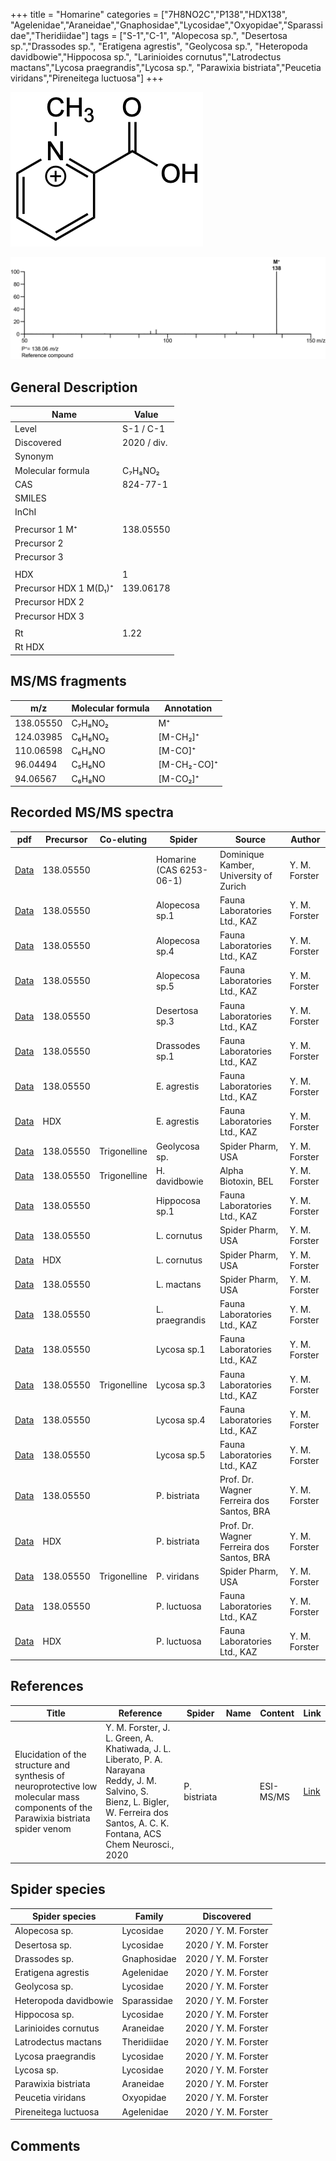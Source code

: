 +++
title = "Homarine"
categories = ["7H8NO2C","P138","HDX138",
"Agelenidae","Araneidae","Gnaphosidae","Lycosidae","Oxyopidae","Sparassidae","Theridiidae"]
tags = ["S-1","C-1",
"Alopecosa sp.",
"Desertosa sp.","Drassodes sp.",
"Eratigena agrestis",
"Geolycosa sp.",
"Heteropoda davidbowie","Hippocosa sp.",
"Larinioides cornutus","Latrodectus mactans","Lycosa praegrandis","Lycosa sp.",
"Parawixia bistriata","Peucetia viridans","Pireneitega luctuosa"]
+++

![](/img/Homarine.png)

![](/img_MSMS/138_Homarine.png)

## General Description

| Name               | Value               |
|--------------------|---------------------|
| Level              | S-1 / C-1           |
| Discovered         | 2020 / div. |
| Synonym            |                     |
| Molecular formula  | C₇H₈NO₂             |
| CAS                | 824-77-1            |
| SMILES |   |
| InChI  |   |
|                    |                     |
| Precursor 1  M⁺    | 138.05550           |
| Precursor 2        |                     |
| Precursor 3        |                     |
|                    |                     |
| HDX                | 1                   |
| Precursor HDX 1 M(D₁)⁺ | 139.06178           |
| Precursor HDX 2    |                     |
| Precursor HDX 3    |                     |
|                    |                     |
| Rt                 | 1.22                |
| Rt HDX             |                     |

## MS/MS fragments

| m/z       | Molecular formula | Annotation  |
|-----------|-------------------|-------------|
| 138.05550 | C₇H₈NO₂           | M⁺          |
| 124.03985 | C₆H₆NO₂           | [M-CH₂]⁺    |
| 110.06598 | C₆H₈NO            | [M-CO]⁺     |
| 96.04494  | C₅H₆NO            | [M-CH₂-CO]⁺ |
| 94.06567  | C₆H₈NO            | [M-CO₂]⁺    |

## Recorded MS/MS spectra

| pdf                                | Precursor | Co-eluting | Spider                   | Source                                 | Author        |
|------------------------------------|-----------|------------|--------------------------|----------------------------------------|---------------|
| [Data](/pdf/138_Homarine_1-22.pdf) | 138.05550 |            | Homarine (CAS 6253-06-1) | Dominique Kamber, University of Zurich | Y. M. Forster |
| [Data](/pdf/Alopecosa-sp1/138_Homarine_Al-sp1.pdf) | 138.05550 |           | Alopecosa sp.1 | Fauna Laboratories Ltd., KAZ | Y. M. Forster |
| [Data](/pdf/Alopecosa-sp4/138_Homarine_Al-sp4.pdf) | 138.05550 |           | Alopecosa sp.4 | Fauna Laboratories Ltd., KAZ | Y. M. Forster |
| [Data](/pdf/Alopecosa-sp5/138_Homarine_Al-sp5.pdf) | 138.05550 |           | Alopecosa sp.5 | Fauna Laboratories Ltd., KAZ | Y. M. Forster |
| [Data](/pdf/Desertosa-sp3/138_Homarine_De-sp3.pdf) | 138.05550 |           | Desertosa sp.3 | Fauna Laboratories Ltd., KAZ | Y. M. Forster |
| [Data](/pdf/Drassodes-sp1/138_Homarine_Dr-sp1.pdf) | 138.05550 |           | Drassodes sp.1 | Fauna Laboratories Ltd., KAZ | Y. M. Forster |
| [Data](/pdf/E-agrestis/138_Homarine_Ea.pdf) | 138.05550 |            | E. agrestis | Fauna Laboratories Ltd., KAZ | Y. M. Forster |
| [Data](/pdf/E-agrestis/138_Homarine_Ea_HDX.pdf) | HDX |            | E. agrestis | Fauna Laboratories Ltd., KAZ | Y. M. Forster |
| [Data](/pdf/Geolycosa-sp/138_Homarine_Trigonelline_Ge-sp.pdf) | 138.05550 | Trigonelline          | Geolycosa sp. | Spider Pharm, USA| Y. M. Forster |
| [Data](/pdf/H-davidbowie/138_Homarine_Trigonelline_Hd.pdf) | 138.05550 |  Trigonelline         | H. davidbowie | Alpha Biotoxin, BEL | Y. M. Forster |
| [Data](/pdf/Hippocosa-sp1/138_Homarine_Hi-sp1.pdf) | 138.05550 |           | Hippocosa sp.1 | Fauna Laboratories Ltd., KAZ | Y. M. Forster |
| [Data](/pdf/L-cornutus/138_Homarine_Lc.pdf) | 138.05550 |           | L. cornutus | Spider Pharm, USA | Y. M. Forster |
| [Data](/pdf/L-cornutus/138_Homarine_Lc_HDX.pdf) | HDX |           | L. cornutus | Spider Pharm, USA | Y. M. Forster |
| [Data](/pdf/L-mactans/138_Homarine_Lm.pdf) | 138.05550 |           | L. mactans | Spider Pharm, USA | Y. M. Forster |
| [Data](/pdf/L-praegrandis/138_Homarine_Lp.pdf) | 138.05550 |           | L. praegrandis | Fauna Laboratories Ltd., KAZ | Y. M. Forster |
| [Data](/pdf/Lycosa-sp1/138_Homarine_Ly-sp1.pdf) | 138.05550 |           | Lycosa sp.1 | Fauna Laboratories Ltd., KAZ | Y. M. Forster |
| [Data](/pdf/Lycosa-sp3/138_Homarine_Trigonelline_Ly-sp3.pdf) | 138.05550 | Trigonelline | Lycosa sp.3 | Fauna Laboratories Ltd., KAZ | Y. M. Forster |
| [Data](/pdf/Lycosa-sp4/138_Homarine_Ly-sp4.pdf) | 138.05550 |           | Lycosa sp.4 | Fauna Laboratories Ltd., KAZ | Y. M. Forster |
| [Data](/pdf/Lycosa-sp5/138_Homarine_Ly-sp5.pdf) | 138.05550 |           | Lycosa sp.5 | Fauna Laboratories Ltd., KAZ | Y. M. Forster |
| [Data](/pdf/P-bistriata/138_Homarine_Pb.pdf) | 138.05550 |           | P. bistriata | Prof. Dr. Wagner Ferreira dos Santos, BRA | Y. M. Forster |
| [Data](/pdf/P-bistriata/138_Homarine_Pb_HDX.pdf) | HDX |           | P. bistriata | Prof. Dr. Wagner Ferreira dos Santos, BRA | Y. M. Forster |
| [Data](/pdf/P-viridans/138_Homarine_Trigonelline_Pv.pdf) | 138.05550 | Trigonelline          | P. viridans | Spider Pharm, USA | Y. M. Forster |
| [Data](/pdf/P-luctuosa/138_Homarine_Pl.pdf) | 138.05550 |           | P. luctuosa | Fauna Laboratories Ltd., KAZ | Y. M. Forster |
| [Data](/pdf/P-luctuosa/138_Homarine_Pl_HDX.pdf) | HDX |           | P. luctuosa | Fauna Laboratories Ltd., KAZ | Y. M. Forster |

## References

| Title | Reference | Spider | Name | Content | Link |
|-------|-----------|--------|------|---------|------|
| Elucidation of the structure and synthesis of neuroprotective low molecular mass components of the Parawixia bistriata spider venom      | Y. M. Forster, J. L. Green, A. Khatiwada, J. L. Liberato, P. A. Narayana Reddy, J. M. Salvino, S. Bienz, L. Bigler, W. Ferreira dos Santos, A. C. K. Fontana, ACS Chem Neurosci., 2020          | P. bistriata       |      | ESI-MS/MS        | [Link](https://pubs.acs.org/doi/10.1021/acschemneuro.0c00007)     |

## Spider species

| Spider species        | Family      | Discovered           |
|-----------------------|-------------|----------------------|
| Alopecosa sp.         | Lycosidae   | 2020 / Y. M. Forster |
| Desertosa sp.         | Lycosidae   | 2020 / Y. M. Forster |
| Drassodes sp. | Gnaphosidae | 2020 / Y. M. Forster |
| Eratigena agrestis    | Agelenidae  | 2020 / Y. M. Forster |
| Geolycosa sp.         | Lycosidae   | 2020 / Y. M. Forster |
| Heteropoda davidbowie | Sparassidae | 2020 / Y. M. Forster |
| Hippocosa sp.         | Lycosidae   | 2020 / Y. M. Forster |
| Larinioides cornutus  | Araneidae   | 2020 / Y. M. Forster |
| Latrodectus mactans   | Theridiidae | 2020 / Y. M. Forster |
| Lycosa praegrandis    | Lycosidae   | 2020 / Y. M. Forster |
| Lycosa sp.            | Lycosidae   | 2020 / Y. M. Forster |
| Parawixia bistriata   | Araneidae   | 2020 / Y. M. Forster |
| Peucetia viridans     | Oxyopidae   | 2020 / Y. M. Forster |
| Pireneitega luctuosa  | Agelenidae  | 2020 / Y. M. Forster |

## Comments
